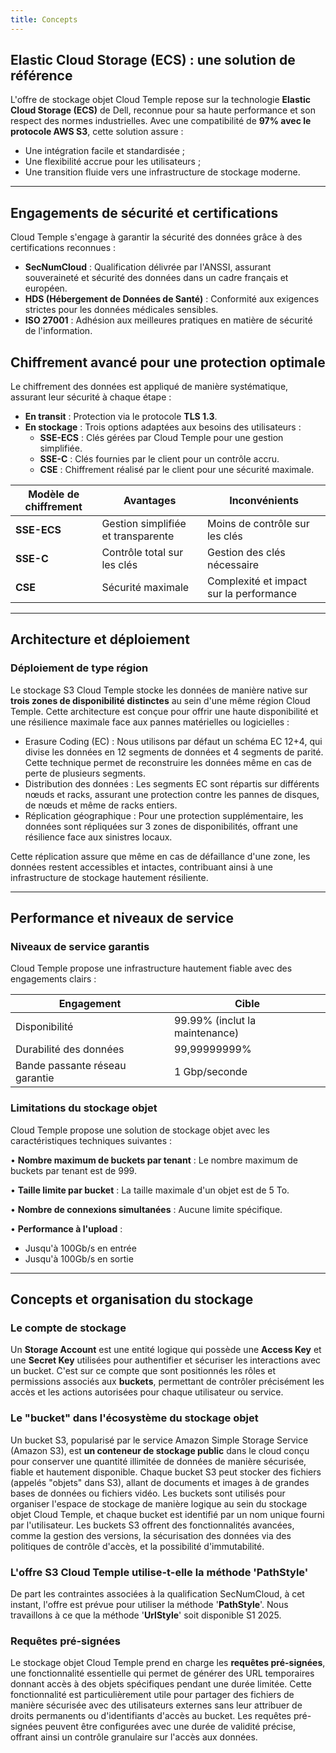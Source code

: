 ```yaml
---
title: Concepts
---
```


## Elastic Cloud Storage (ECS) : une solution de référence

L'offre de stockage objet Cloud Temple repose sur la technologie __Elastic Cloud Storage (ECS)__ de Dell, reconnue pour sa haute performance et son respect des normes industrielles. Avec une compatibilité de **97% avec le protocole AWS S3**, cette solution assure :

- Une intégration facile et standardisée ;
- Une flexibilité accrue pour les utilisateurs ;
- Une transition fluide vers une infrastructure de stockage moderne.

---

## Engagements de sécurité et certifications

Cloud Temple s'engage à garantir la sécurité des données grâce à des certifications reconnues :

- **SecNumCloud** : Qualification délivrée par l'ANSSI, assurant souveraineté et sécurité des données dans un cadre français et européen.
- **HDS (Hébergement de Données de Santé)** : Conformité aux exigences strictes pour les données médicales sensibles.
- **ISO 27001** : Adhésion aux meilleures pratiques en matière de sécurité de l'information.

## Chiffrement avancé pour une protection optimale

Le chiffrement des données est appliqué de manière systématique, assurant leur sécurité à chaque étape :

- **En transit** : Protection via le protocole __TLS 1.3__.
- **En stockage** : Trois options adaptées aux besoins des utilisateurs :
  - **SSE-ECS** : Clés gérées par Cloud Temple pour une gestion simplifiée.
  - **SSE-C** : Clés fournies par le client pour un contrôle accru.
  - **CSE** : Chiffrement réalisé par le client pour une sécurité maximale.

| Modèle de chiffrement         | Avantages                              | Inconvénients                     |
| ----------------------------- | -------------------------------------- | --------------------------------- |
| **SSE-ECS**                  | Gestion simplifiée et transparente     | Moins de contrôle sur les clés   |
| **SSE-C**                    | Contrôle total sur les clés            | Gestion des clés nécessaire       |
| **CSE**                      | Sécurité maximale                      | Complexité et impact sur la performance |

---

## Architecture et déploiement

### Déploiement de type région

Le stockage S3 Cloud Temple stocke les données de manière native sur __trois zones de disponibilité distinctes__ au sein d'une même région Cloud Temple. Cette architecture est conçue pour offrir une haute disponibilité et une résilience maximale face aux pannes matérielles ou logicielles :
- Erasure Coding (EC) : Nous utilisons par défaut un schéma EC 12+4, qui divise les données en 12 segments de données et 4 segments de parité. Cette technique permet de reconstruire les données même en cas de perte de plusieurs segments.
- Distribution des données : Les segments EC sont répartis sur différents nœuds et racks, assurant une protection contre les pannes de disques, de nœuds et même de racks entiers.
- Réplication géographique : Pour une protection supplémentaire, les données sont répliquées sur 3 zones de disponibilités, offrant une résilience face aux sinistres locaux.

Cette réplication assure que même en cas de défaillance d'une zone, les données restent accessibles et intactes, 
contribuant ainsi à une infrastructure de stockage hautement résiliente.

---

## Performance et niveaux de service

### Niveaux de service garantis

Cloud Temple propose une infrastructure hautement fiable avec des engagements clairs :

| Engagement                      | Cible                         |
| ------------------------------- | ----------------------------- |
| Disponibilité                   | 99.99% (inclut la maintenance)|
| Durabilité des données          | 99,99999999%                  |
| Bande passante réseau garantie  | 1 Gbp/seconde                 |

### Limitations du stockage objet

Cloud Temple propose une solution de stockage objet avec les caractéristiques techniques suivantes :

• **Nombre maximum de buckets par tenant** : Le nombre maximum de buckets par tenant est de 999.

• **Taille limite par bucket** : La taille maximale d'un objet est de 5 To.

• **Nombre de connexions simultanées** : Aucune limite spécifique.

• **Performance à l'upload** : 
  - Jusqu'à 100Gb/s en entrée
  - Jusqu'à 100Gb/s en sortie

---

## Concepts et organisation du stockage

### Le compte de stockage

Un **Storage Account** est une entité logique qui possède une **Access Key** et une **Secret Key** utilisées pour authentifier et sécuriser les interactions avec un bucket. 
C'est sur ce compte que sont positionnés les rôles et permissions associés aux **buckets**, permettant de contrôler précisément les accès et les actions autorisées pour chaque utilisateur ou service.

### Le "bucket" dans l'écosystème du stockage objet

Un bucket S3, popularisé par le service Amazon Simple Storage Service (Amazon S3), est **un conteneur de stockage public** dans le cloud conçu pour conserver une quantité illimitée de données de manière sécurisée, fiable et hautement disponible. Chaque bucket S3 peut stocker des fichiers (appelés "objets" dans S3), allant de documents et images à de grandes bases de données ou fichiers vidéo. Les buckets sont utilisés pour organiser l'espace de stockage de manière logique au sein du stockage objet Cloud Temple, et chaque bucket est identifié par un nom unique fourni par l'utilisateur. Les buckets S3 offrent des fonctionnalités avancées, comme la gestion des versions, la sécurisation des données via des politiques de contrôle d'accès, et la possibilité d'immutabilité.

### L'offre S3 Cloud Temple utilise-t-elle la méthode 'PathStyle'

De part les contraintes associées à la qualification SecNumCloud, à cet instant, l'offre est prévue pour utiliser la méthode '**PathStyle**'. Nous travaillons à ce que la méthode '**UrlStyle**' soit disponible S1 2025.

### Requêtes pré-signées

Le stockage objet Cloud Temple prend en charge les **requêtes pré-signées**, une fonctionnalité essentielle qui permet de générer des URL temporaires donnant accès à des objets spécifiques pendant une durée limitée. Cette fonctionnalité est particulièrement utile pour partager des fichiers de manière sécurisée avec des utilisateurs externes sans leur attribuer de droits permanents ou d'identifiants d'accès au bucket. Les requêtes pré-signées peuvent être configurées avec une durée de validité précise, offrant ainsi un contrôle granulaire sur l'accès aux données.
